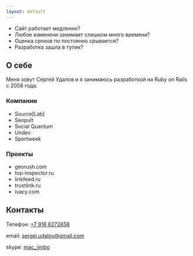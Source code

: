 ```yaml
---
layout: default
---
```


* Сайт работает медленно?
* Любое изменени занимает слишком много времени?
* Оценка сроков по постоянно срывается?
* Разработка зашла в тупик?

## О себе

Меня зовут Сергей Удалов и я занимаюсь разработкой на Ruby on Rails с 2008 года.

### Компании

* Source[Lab]
* Seopult
* Social Quantum
* Undev
* Sportweek

### Проекты

* georush.com
* top-inspector.ru
* linkfeed.ru
* trustlink.ru
* ivacy.com


## Контакты

Телефон: <a href='tel:79166272658'>+7 916 6272658</a>

email: <a href='mailto:sergei.udalov@gmail.com'>sergei.udalov@gmail.com</a>

skype: <a href='skype:mac_jimbo?call'>mac_jimbo</a>


